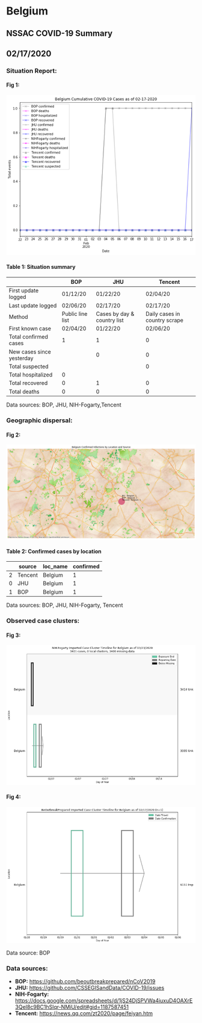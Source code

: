 # Belgium
## NSSAC COVID-19 Summary
## 02/17/2020



### Situation Report:
#### Fig 1:
![Belgium cases](../merged_histories/Belgium_merged_histories.png)

#### Table 1: Situation summary


|                           | BOP              | JHU                         | Tencent                       |
|---------------------------|------------------|-----------------------------|-------------------------------|
| First update logged       | 01/12/20         | 01/22/20                    | 02/04/20                      |
| Last update logged        | 02/06/20         | 02/17/20                    | 02/17/20                      |
| Method                    | Public line list | Cases by day & country list | Daily cases in country scrape |
| First known case          | 02/04/20         | 01/22/20                    | 02/06/20                      |
| Total confirmed cases     | 1                | 1                           | 0                             |
| New cases since yesterday |                  | 0                           | 0                             |
| Total suspected           |                  |                             | 0                             |
| Total hospitalized        | 0                |                             |                               |
| Total recovered           | 0                | 1                           | 0                             |
| Total deaths              | 0                | 0                           | 0                             |

Data sources: BOP, JHU, NIH-Fogarty,Tencent


### Geographic dispersal:
#### Fig 2:
![Belgium mapped](../case_locs/Belgium_case_locs.png)

#### Table 2: Confirmed cases by location


|    | source   | loc_name   |   confirmed |
|----|----------|------------|-------------|
|  2 | Tencent  | Belgium    |           1 |
|  0 | JHU      | Belgium    |           1 |
|  1 | BOP      | Belgium    |           1 |

Data sources: BOP, JHU, NIH-Fogarty, Tencent


### Observed case clusters:
#### Fig 3:
![Belgium cases](../cluster_analysis/Belgium_imported_cases_NIHFogarty.png)


#### Fig 4:
![Belgium cases](../cluster_analysis/Belgium_imported_cases_BOP.png)



Data source: BOP


### Data sources:
* **BOP:** https://github.com/beoutbreakprepared/nCoV2019
* **JHU:** https://github.com/CSSEGISandData/COVID-19/issues
* **NIH-Fogarty:** https://docs.google.com/spreadsheets/d/1jS24DjSPVWa4iuxuD4OAXrE3QeI8c9BC1hSlqr-NMiU/edit#gid=1187587451
* **Tencent:** https://news.qq.com/zt2020/page/feiyan.htm